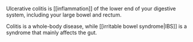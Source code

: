 Ulcerative colitis is [[inflammation]] of the lower end of your digestive system, including your large bowel and rectum.

Colitis is a whole-body disease, while [[irritable bowel syndrome|IBS]] is a syndrome that mainly affects the gut.